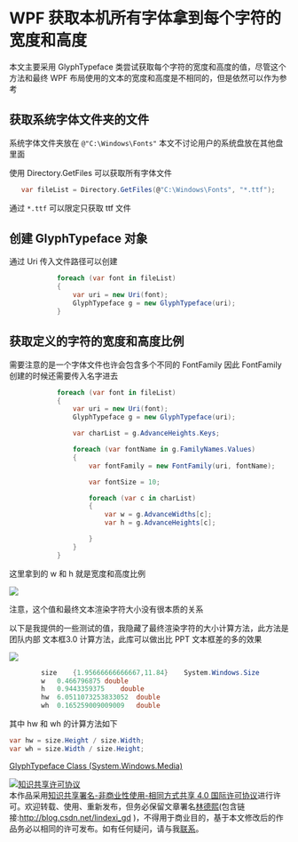 # WPF 获取本机所有字体拿到每个字符的宽度和高度

本文主要采用 GlyphTypeface 类尝试获取每个字符的宽度和高度的值，尽管这个方法和最终 WPF 布局使用的文本的宽度和高度是不相同的，但是依然可以作为参考

<!--more-->
<!-- 发布 -->

## 获取系统字体文件夹的文件

系统字体文件夹放在 `@"C:\Windows\Fonts"` 本文不讨论用户的系统盘放在其他盘里面

使用 Directory.GetFiles 可以获取所有字体文件

```csharp
   var fileList = Directory.GetFiles(@"C:\Windows\Fonts", "*.ttf");
```

通过 `*.ttf` 可以限定只获取 ttf 文件

## 创建 GlyphTypeface 对象

通过 Uri 传入文件路径可以创建

```csharp
            foreach (var font in fileList)
            {
                var uri = new Uri(font);
                GlyphTypeface g = new GlyphTypeface(uri);
            }
```

## 获取定义的字符的宽度和高度比例

需要注意的是一个字体文件也许会包含多个不同的 FontFamily 因此 FontFamily 创建的时候还需要传入名字进去

```csharp
            foreach (var font in fileList)
            {
                var uri = new Uri(font);
                GlyphTypeface g = new GlyphTypeface(uri);

                var charList = g.AdvanceHeights.Keys;

                foreach (var fontName in g.FamilyNames.Values)
                {
                    var fontFamily = new FontFamily(uri, fontName);

                    var fontSize = 10;

                    foreach (var c in charList)
                    {
                        var w = g.AdvanceWidths[c];
                        var h = g.AdvanceHeights[c];

                    }
                }
            }
```

这里拿到的 w 和 h 就是宽度和高度比例

<!-- ![](image/WPF 获取本机所有字体拿到每个字符的宽度和高度/WPF 获取本机所有字体拿到每个字符的宽度和高度1.png) -->

![](http://image.acmx.xyz/lindexi%2F2020681150594249.jpg)

注意，这个值和最终文本渲染字符大小没有很本质的关系

以下是我提供的一些测试的值，我隐藏了最终渲染字符的大小计算方法，此方法是团队内部 文本框3.0 计算方法，此库可以做出比 PPT 文本框差的多的效果

<!-- ![](image/WPF 获取本机所有字体拿到每个字符的宽度和高度/WPF 获取本机所有字体拿到每个字符的宽度和高度0.png) -->

![](http://image.acmx.xyz/lindexi%2F2020681150357556.jpg)

```csharp
		size	{1.95666666666667,11.84}	System.Windows.Size
		w	0.466796875	double
		h	0.9443359375	double
		hw	6.0511073253833052	double
		wh	0.165259009009009	double
```

其中 hw 和 wh 的计算方法如下

```csharp
var hw = size.Height / size.Width;
var wh = size.Width / size.Height;
```

[GlyphTypeface Class (System.Windows.Media) ](https://docs.microsoft.com/en-us/dotnet/api/system.windows.media.glyphtypeface?view=netcore-3.1 )


<a rel="license" href="http://creativecommons.org/licenses/by-nc-sa/4.0/"><img alt="知识共享许可协议" style="border-width:0" src="https://licensebuttons.net/l/by-nc-sa/4.0/88x31.png" /></a><br />本作品采用<a rel="license" href="http://creativecommons.org/licenses/by-nc-sa/4.0/">知识共享署名-非商业性使用-相同方式共享 4.0 国际许可协议</a>进行许可。欢迎转载、使用、重新发布，但务必保留文章署名[林德熙](http://blog.csdn.net/lindexi_gd)(包含链接:http://blog.csdn.net/lindexi_gd )，不得用于商业目的，基于本文修改后的作品务必以相同的许可发布。如有任何疑问，请与我[联系](mailto:lindexi_gd@163.com)。  

